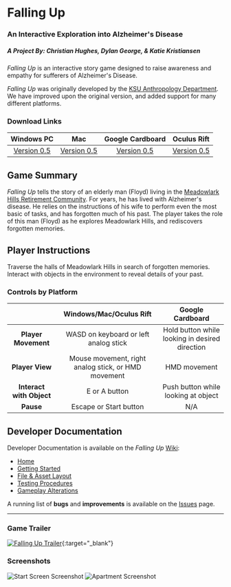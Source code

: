 # Falling Up
### An Interactive Exploration into Alzheimer's Disease
##### A Project By: Christian Hughes, Dylan George, & Katie Kristiansen

_Falling Up_ is an interactive story game designed to raise awareness and empathy for sufferers of Alzheimer's Disease.

_Falling Up_ was originally developed by the [KSU Anthropology Department](https://www.k-state.edu/sasw/anth/). We have improved upon the original version, and added support for many different platforms.

### Download Links

|                         Windows PC                         |                             Mac                            |                      Google Cardboard                      |                         Oculus Rift                        |
|:----------------------------------------------------------:|:----------------------------------------------------------:|:----------------------------------------------------------:|:----------------------------------------------------------:|
| [Version 0.5](https://www.youtube.com/watch?v=dQw4w9WgXcQ) | [Version 0.5](https://www.youtube.com/watch?v=dQw4w9WgXcQ) | [Version 0.5](https://www.youtube.com/watch?v=dQw4w9WgXcQ) | [Version 0.5](https://www.youtube.com/watch?v=dQw4w9WgXcQ) |

## Game Summary
_Falling Up_ tells the story of an elderly man (Floyd) living in the [Meadowlark Hills Retirement Community](http://www.meadowlark.org). For years, he has lived with Alzheimer's disease. He relies on the instructions of his wife to perform even the most basic of tasks, and has forgotten much of his past. The player takes the role of this man (Floyd) as he explores Meadowlark Hills, and rediscovers forgotten memories.

## Player Instructions
Traverse the halls of Meadowlark Hills in search of forgotten memories. Interact with objects in the environment to reveal details of your past.

### Controls by Platform
|                          |                Windows/Mac/Oculus Rift               |                Google Cardboard                |
|:------------------------:|:----------------------------------------------------:|:----------------------------------------------:|
| **Player Movement**      |         WASD on keyboard or left analog stick        | Hold button while looking in desired direction |
| **Player View**          | Mouse movement, right analog stick, or HMD movement  |                  HMD movement                  |
| **Interact with Object** |                     E or A button                    |       Push button while looking at object      |
| **Pause**                |                Escape or Start button                |                       N/A                      |

## Developer Documentation

Developer Documentation is available on the _Falling Up_ [Wiki](https://github.com/FallingUpGame/FallingUp/wiki):

* [Home][home]
* [Getting Started][getting]
* [File & Asset Layout][file]
* [Testing Procedures][test]
* [Gameplay Alterations][gameplay]

A running list of **bugs** and **improvements** is available on the [Issues](https://github.com/FallingUpGame/FallingUp/issues) page.

[home]: https://github.com/FallingUpGame/FallingUp/wiki
[getting]: https://github.com/FallingUpGame/FallingUp/wiki/Getting-Started
[file]: https://github.com/FallingUpGame/FallingUp/wiki/File-&-Asset-Layout
[test]: https://github.com/FallingUpGame/FallingUp/wiki/Testing-Procedures
[gameplay]: https://github.com/FallingUpGame/FallingUp/wiki/Gameplay-Alterations

---

### Game Trailer
[![Falling Up Trailer](http://i.imgur.com/7dVxzRE.png)](https://www.youtube.com/watch?v=BFuluIy-5QY){:target="_blank"}

### Screenshots
![Start Screen Screenshot](http://i.imgur.com/L7FRiQd.png)
![Apartment Screenshot](http://i.imgur.com/J77QWGn.png)
